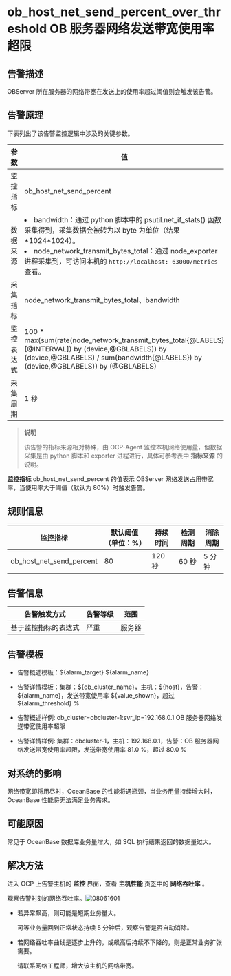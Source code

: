 ob_host_net_send_percent_over_threshold OB 服务器网络发送带宽使用率超限
==============================================================================

**告警描述**
-----------------------------

OBServer 所在服务器的网络带宽在发送上的使用率超过阈值则会触发该告警。

告警原理
-------------------------

下表列出了该告警监控逻辑中涉及的关键参数。

|  参数   |                                                                                                                                             值                                                                                                                                             |
|-------|-------------------------------------------------------------------------------------------------------------------------------------------------------------------------------------------------------------------------------------------------------------------------------------------|
| 监控指标  | ob_host_net_send_percent                                                                                                                                                                                                                                                                  |
| 数据来源  |<li> bandwidth：通过 python 脚本中的 psutil.net_if_stats() 函数采集得到，采集数据会被转为以 byte 为单位（结果\*1024\*1024）。   </li><li> node_network_transmit_bytes_total：通过 node_exporter 进程采集到，可访问本机的 `http://localhost: 63000/metrics` 查看。 </li>   |
| 采集指标  | node_network_transmit_bytes_total、bandwidth                                                                                                                                                                                                                                               |
| 监控表达式 | 100 \* max(sum(rate(node_network_transmit_bytes_total{@LABELS}[@INTERVAL\]) by (device,@GBLABELS)) by (device,@GBLABELS) / sum(bandwidth{@LABELS}) by (device,@GBLABELS)) by (@GBLABELS)                                                                                                 |
| 采集周期  | 1 秒                                                                                                                                                                                                                                                                                       |

> **说明**
>
> 该告警的指标来源相对特殊，由 OCP-Agent 监控本机网络使用量，但数据采集是由 python 脚本和 exporter 进程进行，具体可参考表中 **指标来源** 的说明。

**监控指标** ob_host_net_send_percent 的值表示 OBServer 网络发送占用带宽率，当使用率大于阈值（默认为 80%）时触发告警。

**规则信息**
-----------------------------

|           监控指标           | 默认阈值（单位：%） | 持续时间  | 检测周期 | 消除周期 |
|--------------------------|------------|-------|------|------|
| ob_host_net_send_percent | 80         | 120 秒 | 60 秒 | 5 分钟 |

**告警信息**
-----------------------------

|   告警触发方式   | 告警等级 | 范围  |
|------------|------|-----|
| 基于监控指标的表达式 | 严重   | 服务器 |

**告警模板**
-----------------------------

* 告警概述模板：\${alarm_target} \${alarm_name}

* 告警详情模板：集群：\${ob_cluster_name}，主机：\${host}，告警：\${alarm_name}，发送带宽使用率 \${value_shown}，超过 ${alarm_threshold} %  

* 告警概述样例: ob_cluster=obcluster-1:svr_ip=192.168.0.1 OB 服务器网络发送带宽使用率超限

* 告警详情样例: 集群：obcluster-1，主机：192.168.0.1，告警：OB 服务器网络发送带宽使用率超限，发送带宽使用率 81.0 %，超过 80.0 %

**对系统的影响**
-------------------------------

网络带宽即将用尽时，OceanBase 的性能将遇瓶颈，当业务用量持续增大时，OceanBase 性能将无法满足业务需求。

**可能原因**
-----------------------------

常见于 OceanBase 数据库业务量增大，如 SQL 执行结果返回的数据量过大。

解决方法
-------------------------

进入 OCP 上告警主机的 **监控** 界面，查看 **主机性能** 页签中的 **网络吞吐率** 。

观察告警时刻的网络吞吐率。![08061601](https://help-static-aliyun-doc.aliyuncs.com/assets/img/zh-CN/9177829261/p302075.png)

* 若异常飙高，则可能是短期业务量大。

  可等业务量回到正常状态持续 5 分钟后，观察告警是否自动消除。
  
* 若网络吞吐率曲线是逐步上升的，或飙高后持续不下降的，则是正常业务扩张需要。

  请联系网络工程师，增大该主机的网络带宽。
  
